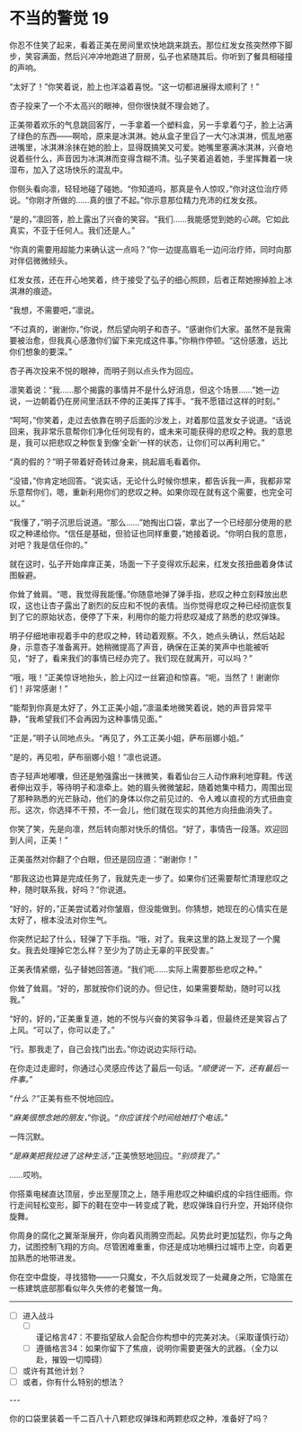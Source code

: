 # 不当的警觉 19

你忍不住笑了起来，看着正美在房间里欢快地跳来跳去。那位红发女孩突然停下脚步，笑容满面，然后兴冲冲地跑进了厨房，弘子也紧随其后。你听到了餐具相碰撞的声响。

“太好了！”你笑着说，脸上也洋溢着喜悦。“这一切都进展得太顺利了！”

杏子投来了一个不太高兴的眼神，但你很快就不理会她了。

正美带着欢乐的气息跳回客厅，一手拿着一个塑料盒，另一手拿着勺子，脸上沾满了绿色的东西——啊哈，原来是冰淇淋。她从盒子里舀了一大勺冰淇淋，慌乱地塞进嘴里，冰淇淋涂抹在她的脸上，显得既搞笑又可爱。她嘴里塞满冰淇淋，兴奋地说着些什么，声音因为冰淇淋而变得含糊不清。弘子笑着追着她，手里挥舞着一块湿布，加入了这场快乐的混乱中。

你侧头看向凛，轻轻地碰了碰她。“你知道吗，那真是令人惊叹，”你对这位治疗师说。“你刚才所做的……真的很了不起。”你示意那位精力充沛的红发女孩。

“是的，”凛回答，脸上露出了兴奋的笑容。“我们……我能感觉到她的*心跳*。它如此真实，不亚于任何人。我们还是人。”

“你真的需要用超能力来确认这一点吗？”你一边提高眉毛一边问治疗师，同时向那对伴侣微微倾头。

红发女孩，还在开心地笑着，终于接受了弘子的细心照顾，后者正帮她擦掉脸上冰淇淋的痕迹。

“我想，不需要吧，”凛说。

“不过真的，谢谢你，”你说，然后望向明子和杏子。“感谢你们大家。虽然不是我需要被治愈，但我真心感激你们留下来完成这件事。”你稍作停顿。“这份感激，远比你们想象的要深。”

杏子再次投来不悦的眼神，而明子则以点头作为回应。

凛笑着说：“我……那个揭露的事情并不是什么好消息，但这个场景……”她一边说，一边朝着仍在房间里活跃不停的正美挥了挥手。“我不愿错过这样的时刻。”

“呵呵，”你笑着，走过去依靠在明子后面的沙发上，对着那位蓝发女子说道。“话说回来，我非常乐意帮你们净化任何现有的，或未来可能获得的悲叹之种。我的意思是，我可以把悲叹之种恢复到像‘全新’一样的状态，让你们可以再利用它。”

“真的假的？”明子带着好奇转过身来，挑起眉毛看着你。

“没错，”你肯定地回答。“说实话，无论什么时候你想来，都告诉我一声，我都非常乐意帮你们，嗯，重新利用你们的悲叹之种。如果你现在就有这个需要，也完全可以。”

“我懂了，”明子沉思后说道。“那么……”她掏出口袋，拿出了一个已经部分使用的悲叹之种递给你。“信任是基础，但验证也同样重要，”她接着说。“你明白我的意思，对吧？我是信任你的。”

就在这时，弘子开始痒痒正美，场面一下子变得欢乐起来，红发女孩扭曲着身体试图躲避。

你耸了耸肩。“嗯，我觉得我能懂。”你随意地弹了弹手指，悲叹之种立刻释放出悲叹，这也让杏子露出了剧烈的反应和不悦的表情。当你觉得悲叹之种已经彻底恢复到了它的原始状态，便停了下来，利用你的能力将悲叹凝成了熟悉的悲叹弹珠。

明子仔细地审视着手中的悲叹之种，转动着观察。不久，她点头确认，然后站起身，示意杏子准备离开。她稍微提高了声音，确保在正美的笑声中也能被听见，“好了，看来我们的事情已经办完了。我们现在就离开，可以吗？”

“哦，哦！”正美惊讶地抬头，脸上闪过一丝窘迫和惊喜。“呃，当然了！谢谢你们！非常感谢！”

“能帮到你真是太好了，外工正美小姐，”凛温柔地微笑着说，她的声音异常平静，“我希望我们不会再因为这种事情见面。”

“正是，”明子认同地点头。“再见了，外工正美小姐，萨布丽娜小姐。”

“是的，再见啦，萨布丽娜小姐！”凛也说道。

杏子轻声地嘟囔，但还是勉强露出一抹微笑，看着仙台三人动作麻利地穿鞋。传送者伸出双手，等待明子和凛牵上。她的眉头微微皱起，随着她集中精力，周围出现了那种熟悉的光芒脉动，他们的身体以你之前见过的、令人难以直视的方式扭曲变形。这次，你选择不干预，不一会儿，他们就在现实的其他方向扭曲消失了。

你笑了笑，先是向凛，然后转向那对快乐的情侣。“好了，事情告一段落。欢迎回到人间，正美！”

正美虽然对你翻了个白眼，但还是回应道：“谢谢你！”

“那我这边也算是完成任务了，我就先走一步了。如果你们还需要帮忙清理悲叹之种，随时联系我，好吗？”你说道。

“好的，好的，”正美尝试着对你皱眉，但没能做到。你猜想，她现在的心情实在是太好了，根本没法对你生气。

你突然记起了什么，轻弹了下手指。“哦，对了。我来这里的路上发现了一个魔女。我去处理掉它怎么样？至少为了防止无辜的平民受害。”

正美表情紧绷，弘子替她回答道。“我们呃……实际上需要那些悲叹之种。”

你耸了耸肩。“好的，那就按你们说的办。但记住，如果需要帮助，随时可以找我。”

“好的，好的，”正美重复道，她的不悦与兴奋的笑容争斗着，但最终还是笑容占了上风。“可以了，你可以走了。”

“行。那我走了，自己会找门出去。”你边说边实际行动。

在你走过走廊时，你通过心灵感应传达了最后一句话。“*顺便说一下，还有最后一件事。*”

“*什么？*”正美有些不悦地回应。

“*麻美很想念她的朋友，*”你说。“*你应该找个时间给她打个电话。*”

一阵沉默。

“*是麻美把我拉进了这种生活，*”正美愤怒地回应。“*别烦我了。*”

……哎哟。

你搭乘电梯直达顶层，步出至屋顶之上，随手用悲叹之种编织成的伞挡住细雨。你行走间轻松变形，脚下的鞋在空中一转变成了靴，悲叹弹珠自行升空，开始环绕你旋舞。

你周身的腐化之翼渐渐展开，你向着风雨腾空而起。风势此时更加猛烈，你与之角力，试图控制飞翔的方向。尽管困难重重，你还是成功地横扫过城市上空，向着更加熟悉的地带进发。

你在空中盘旋，寻找猎物——一只魔女，不久后就发现了一处藏身之所，它隐匿在一栋建筑底部那看似年久失修的老餐馆一角。

---

- [ ] 进入战斗
  - [ ] 谨记格言47：不要指望敌人会配合你构想中的完美对决。（采取谨慎行动）
  - [ ] 遵循格言34：如果你留下了焦痕，说明你需要更强大的武器。（全力以赴，摧毁一切障碍）
- [ ] 或许有其他计划？
- [ ] 或者，你有什么特别的想法？

---​

你的口袋里装着一千二百八十八颗悲叹弹珠和两颗悲叹之种，准备好了吗？
